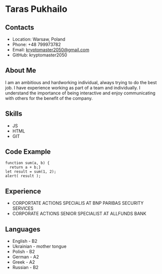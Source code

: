 # **Taras Pukhailo** 
## **Contacts**
* Location: Warsaw, Poland
* Phone: +48 799973782
* Email: kryptomaster2050@gmail.com
* GitHub: kryptomaster2050
## **About Me** 
I am an ambitious and hardworking individual, always trying to do the best job. I have experience working as part of a team and individually. I understand the importance of being interactive and enjoy communicating with others for the benefit of the company. 
## **Skills** 
* JS
* HTML
* GIT 
## **Code Example** 
```
function sum(a, b) {
  return a + b;}
let result = sum(1, 2);
alert( result );
```
## **Experience** 
* CORPORTATE ACTIONS SPECIALIS AT BNP PARIBAS SECURITY SERVICES
* CORPORATE ACTIONS SENIOR SPECIALIST AT ALLFUNDS BANK
## **Languages** 
* English - B2
* Ukrainian - mother tongue
* Polish - B2
* German - A2
* Greek - A2
* Russian - B2
